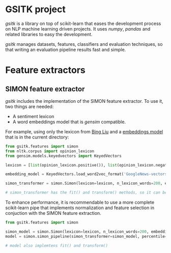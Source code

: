 # GSITK project

_gsitk_ is a library on top of scikit-learn that eases the development process on NLP machine learning driven projects.
It uses _numpy_, _pandas_ and related libraries to easy the development.

_gsitk_ manages datasets, features, classifiers and evaluation techniques, so that writing an evaluation pipeline results fast and simple.

# Feature extractors

## SIMON feature extractor
_gsitk_ includes the implementation of the SIMON feature extractor.
To use it, two things are needed:
- A sentiment lexicon
- A word embeddings model that is _gensim_ compatible.

For example, using only the lexicon from [Bing Liu](https://dl.acm.org/citation.cfm?id=1014073) and a [embeddings model](https://code.google.com/archive/p/word2vec/) that is in the current directory:

```python
from gsitk.features import simon
from nltk.corpus import opinion_lexicon
from gensim.models.keyedvectors import KeyedVectors

lexicon = [list(opinion_lexicon.positive()), list(opinion_lexicon.negative())]

embedding_model = KeyedVectors.load_word2vec_format('GoogleNews-vectors-negative300.bin', binary=True)

simon_transformer = simon.Simon(lexicon=lexicon, n_lexicon_words=200, embedding=embedding_model)

# simon_transformer has the fit() and transform() methods, so it can be used in a Pipeline
```

To enhance performance, it is recommendable to use a more complete scikit-learn pipe that implements normalization and feature selection in conjuction with the SIMON feature extraction.

```python
from gsitk.features import simon

simon_model = simon.Simon(lexicon=lexicon, n_lexicon_words=200, embedding=embedding_model)
model = simon.simon_pipeline(simon_transformer=simon_model, percentile=25)

# model also implemtens fit() and transform()
```